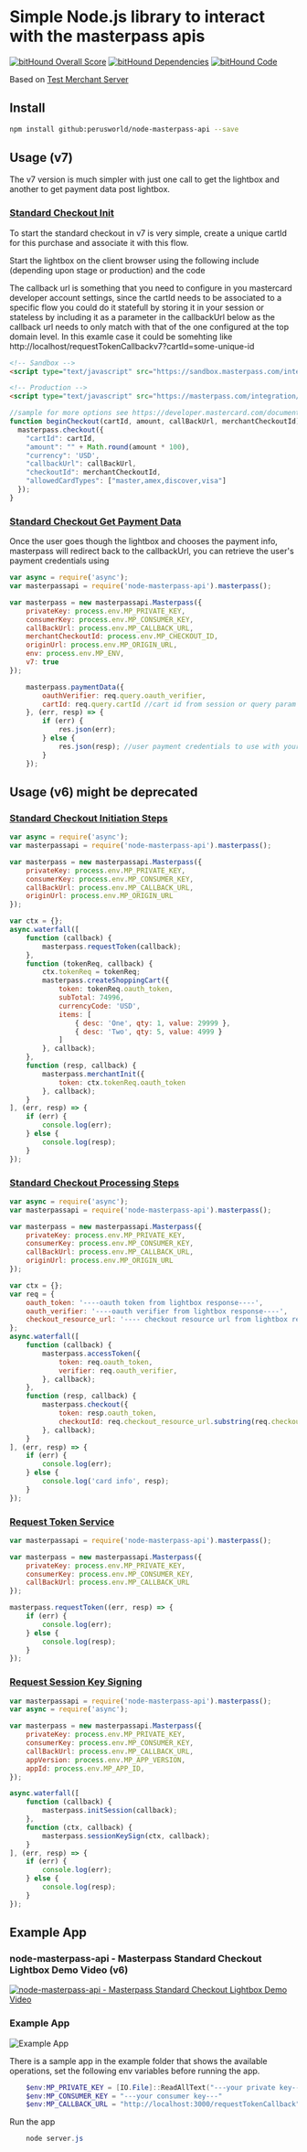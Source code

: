 # Simple Node.js library to interact with the masterpass apis #

[![bitHound Overall Score](https://www.bithound.io/github/perusworld/node-masterpass-api/badges/score.svg)](https://www.bithound.io/github/perusworld/node-masterpass-api)
[![bitHound Dependencies](https://www.bithound.io/github/perusworld/node-masterpass-api/badges/dependencies.svg)](https://www.bithound.io/github/perusworld/node-masterpass-api/master/dependencies/npm)
[![bitHound Code](https://www.bithound.io/github/perusworld/node-masterpass-api/badges/code.svg)](https://www.bithound.io/github/perusworld/node-masterpass-api)

Based on [Test Merchant Server](https://github.com/Mastercard/masterpass-android-sample-app/tree/master/Test-Merchant-Server)

## Install ##
```bash
npm install github:perusworld/node-masterpass-api --save
```
## Usage (v7) ##

The v7 version is much simpler with just one call to get the lightbox and another to get payment data post lightbox.

### [Standard Checkout Init](https://developer.mastercard.com/documentation/masterpass-merchant-integration-v7#standard-checkout) ##

To start the standard checkout in v7 is very simple, create a unique cartId for this purchase and associate it with this flow.

Start the lightbox on the client browser using the following include (depending upon stage or production) and the code

The callback url is something that you need to configure in you mastercard developer account settings, since the cartId needs to be associated to a specific flow you could do it statefull by storing it in your session or stateless by including it as a parameter in the callbackUrl below as the callback url needs to only match with that of the one configured at the top domain level. In this examle case it could be somehting like http://localhost/requestTokenCallbackv7?cartId=some-unique-id

```html
<!-- Sandbox -->
<script type="text/javascript" src="https://sandbox.masterpass.com/integration/merchant.js"></script>

<!-- Production -->
<script type="text/javascript" src="https://masterpass.com/integration/merchant.js"></script>
```

```javascript
//sample for more options see https://developer.mastercard.com/documentation/masterpass-merchant-integration-v7#js-library
function beginCheckout(cartId, amount, callBackUrl, merchantCheckoutId) {
  masterpass.checkout({
    "cartId": cartId,
    "amount": "" + Math.round(amount * 100),
    "currency": 'USD',
    "callbackUrl": callBackUrl,
    "checkoutId": merchantCheckoutId,
    "allowedCardTypes": ["master,amex,discover,visa"]
  });
}

```

### [Standard Checkout Get Payment Data](https://developer.mastercard.com/documentation/masterpass-merchant-integration-v7#standard-checkout) ##
Once the user goes though the lightbox and chooses the payment info, masterpass will redirect back to the callbackUrl, you can retrieve the user's payment credentials using 

```javascript
var async = require('async');
var masterpassapi = require('node-masterpass-api').masterpass();

var masterpass = new masterpassapi.Masterpass({
    privateKey: process.env.MP_PRIVATE_KEY,
    consumerKey: process.env.MP_CONSUMER_KEY,
    callBackUrl: process.env.MP_CALLBACK_URL,
    merchantCheckoutId: process.env.MP_CHECKOUT_ID,
    originUrl: process.env.MP_ORIGIN_URL,
    env: process.env.MP_ENV,
    v7: true
});

    masterpass.paymentData({
        oauthVerifier: req.query.oauth_verifier,
        cartId: req.query.cartId //cart id from session or query param
    }, (err, resp) => {
        if (err) {
            res.json(err);
        } else {
            res.json(resp); //user payment credentials to use with your payment processor/gateway
        }
    });

```

## Usage (v6) might be deprecated  ##

### [Standard Checkout Initiation Steps](https://developer.mastercard.com/documentation/masterpass-merchant-integration#standard-checkout) ##
```javascript
var async = require('async');
var masterpassapi = require('node-masterpass-api').masterpass();

var masterpass = new masterpassapi.Masterpass({
    privateKey: process.env.MP_PRIVATE_KEY,
    consumerKey: process.env.MP_CONSUMER_KEY,
    callBackUrl: process.env.MP_CALLBACK_URL,
    originUrl: process.env.MP_ORIGIN_URL
});

var ctx = {};
async.waterfall([
    function (callback) {
        masterpass.requestToken(callback);
    },
    function (tokenReq, callback) {
        ctx.tokenReq = tokenReq;
        masterpass.createShoppingCart({
            token: tokenReq.oauth_token,
            subTotal: 74996,
            currencyCode: 'USD',
            items: [
                { desc: 'One', qty: 1, value: 29999 },
                { desc: 'Two', qty: 5, value: 4999 }
            ]
        }, callback);
    },
    function (resp, callback) {
        masterpass.merchantInit({
            token: ctx.tokenReq.oauth_token
        }, callback);
    }
], (err, resp) => {
    if (err) {
        console.log(err);
    } else {
        console.log(resp);
    }
});
```

### [Standard Checkout Processing Steps](https://developer.mastercard.com/documentation/masterpass-merchant-integration#standard-checkout) ##
```javascript
var async = require('async');
var masterpassapi = require('node-masterpass-api').masterpass();

var masterpass = new masterpassapi.Masterpass({
    privateKey: process.env.MP_PRIVATE_KEY,
    consumerKey: process.env.MP_CONSUMER_KEY,
    callBackUrl: process.env.MP_CALLBACK_URL,
    originUrl: process.env.MP_ORIGIN_URL
});

var ctx = {};
var req = {
    oauth_token: '----oauth token from lightbox response----',
    oauth_verifier: '----oauth verifier from lightbox response----',
    checkout_resource_url: '---- checkout resource url from lightbox response----'
};
async.waterfall([
    function (callback) {
        masterpass.accessToken({
            token: req.oauth_token,
            verifier: req.oauth_verifier,
        }, callback);
    },
    function (resp, callback) {
        masterpass.checkout({
            token: resp.oauth_token,
            checkoutId: req.checkout_resource_url.substring(req.checkout_resource_url.lastIndexOf('/') + 1),
        }, callback);
    }
], (err, resp) => {
    if (err) {
        console.log(err);
    } else {
        console.log('card info', resp);
    }
});
```

### [Request Token Service](https://developer.mastercard.com/documentation/masterpass-merchant-integration#api_request_token_service) ##
```javascript
var masterpassapi = require('node-masterpass-api').masterpass();

var masterpass = new masterpassapi.Masterpass({
    privateKey: process.env.MP_PRIVATE_KEY,
    consumerKey: process.env.MP_CONSUMER_KEY,
    callBackUrl: process.env.MP_CALLBACK_URL
});

masterpass.requestToken((err, resp) => {
    if (err) {
        console.log(err);
    } else {
        console.log(resp);
    }
});

```

### [Request Session Key Signing](https://developer.mastercard.com/documentation/masterpass-merchant-integration#api_session_key_signing) ##
```javascript
var masterpassapi = require('node-masterpass-api').masterpass();
var async = require('async');

var masterpass = new masterpassapi.Masterpass({
    privateKey: process.env.MP_PRIVATE_KEY,
    consumerKey: process.env.MP_CONSUMER_KEY,
    callBackUrl: process.env.MP_CALLBACK_URL,
    appVersion: process.env.MP_APP_VERSION,
    appId: process.env.MP_APP_ID,
});

async.waterfall([
    function (callback) {
        masterpass.initSession(callback);
    },
    function (ctx, callback) {
        masterpass.sessionKeySign(ctx, callback);
    }
], (err, resp) => {
    if (err) {
        console.log(err);
    } else {
        console.log(resp);
    }
});

```

## Example App ##
### node-masterpass-api - Masterpass Standard Checkout Lightbox Demo Video (v6) ###
[![node-masterpass-api - Masterpass Standard Checkout Lightbox Demo Video](https://img.youtube.com/vi/Ayyq_hYlTEg/3.jpg)](https://youtu.be/Ayyq_hYlTEg)

### Example App ###
![Example App](https://raw.githubusercontent.com/perusworld/node-masterpass-api/master/example/public/images/screenshot.png "Example App")

There is a sample app in the example folder that shows the available operations, set the following env variables before running the app.

```powershell
    $env:MP_PRIVATE_KEY = [IO.File]::ReadAllText("---your private key---")
    $env:MP_CONSUMER_KEY = "---your consumer key---"
    $env:MP_CALLBACK_URL = "http://localhost:3000/requestTokenCallback"
```

Run the app

```powershell
    node server.js
```
